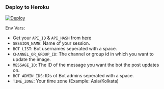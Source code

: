 ### Deploy to Heroku
[![Deploy](https://www.herokucdn.com/deploy/button.svg)](https://heroku.com/deploy?template=https://github.com/CoderXPiyush/BotStatus)


Env Vars:
- Get your `API_ID` & `API_HASH` from [here](https://my.telegram.org/)
- `SESSION_NAME`: Name of your session.
- `BOT_LIST`: Bot usernames seperated with a space.
- `CHANNEL_OR_GROUP_ID`: The channel or group id in which you want to update the image.
- `MESSAGE_ID`: The ID of the message you want the bot the post updates on.
- `BOT_ADMIN_IDS`: IDs of Bot admins seperated with a space.
- `TIME_ZONE`: Your time zone (Example: Asia/Kolkata)
